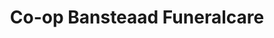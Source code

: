 ---
title: "Co-op Bansteaad Funeralcare"
url: /banstead/co-op-bansteaad-funeralcare/
shop: Bestattungen
---